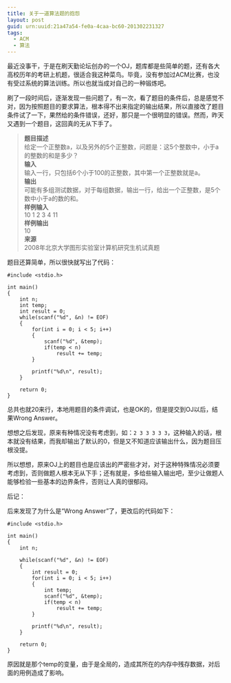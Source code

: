 ```yaml
---
title: 关于一道算法题的抱怨
layout: post
guid: urn:uuid:21a47a54-fe0a-4caa-bc60-201302231327
tags:
  - ACM
  - 算法
---
```


最近没事干，于是在刷天勤论坛创办的一个OJ，题库都是些简单的题，还有各大高校历年的考研上机题，很适合我这种菜鸟。毕竟，没有参加过ACM比赛，也没有受过系统的算法训练。所以也就当成对自己的一种锻炼吧。


刷了一段时间后，逐渐发现一些问题了，有一次，看了题目的条件后，总是感觉不对，因为按照题目的要求算法，根本得不出来指定的输出结果，所以直接改了题目条件试了一下，果然给的条件错误，还好，那只是一个很明显的错误。然而，昨天又遇到一个题目，这回真的无从下手了。


>**题目描述**  
>给定一个正整数a，以及另外的5个正整数，问题是：这5个整数中，小于a的整数的和是多少？  
>**输入**  
>输入一行，只包括6个小于100的正整数，其中第一个正整数就是a。  
>**输出**  
>可能有多组测试数据，对于每组数据，输出一行，给出一个正整数，是5个数中小于a的数的和。  
>**样例输入**  
>10 1 2 3 4 11  
>**样例输出**  
>10  
>**来源**  
>2008年北京大学图形实验室计算机研究生机试真题


题目还算简单，所以很快就写出了代码：


    #include <stdio.h>
 
	int main()
	{
    	int n;
    	int temp;
    	int result = 0;
    	while(scanf("%d", &n) != EOF)
    	{
        	for(int i = 0; i < 5; i++)
        	{
            	scanf("%d", &temp);
            	if(temp < n)
                	result += temp;
        	}
 
        	printf("%d\n", result);
    	}
 
    	return 0;
	}


总共也就20来行，本地用题目的条件调试，也是OK的，但是提交到OJ以后，结果Wrong Answer。


想想之后发现，原来有种情况没有考虑到，如：`2 3 3 3 3 3`，这种输入的话，根本就没有结果，而我却输出了默认的0，但是又不知道应该输出什么，因为题目压根没提。


所以想想，原来OJ上的题目也是应该出的严密些才对，对于这种特殊情况必须要考虑到，否则做题人根本无从下手；还有就是，多给些输入输出吧，至少让做题人能够检验一些基本的边界条件，否则让人真的很郁闷。


后记：

后来发现了为什么是“Wrong Answer”了，更改后的代码如下：


	#include <stdio.h>
 
	int main()
	{
	    int n;
	     
	    while(scanf("%d", &n) != EOF)
	    {
	        int result = 0;
	        for(int i = 0; i < 5; i++)
	        {
	            int temp;
	            scanf("%d", &temp);
	            if(temp < n)
	                result += temp;
	        }
	 
	        printf("%d\n", result);
	    }
	 
	    return 0;
	}

原因就是那个temp的变量，由于是全局的，造成其所在的内存中残存数据，对后面的用例造成了影响。 